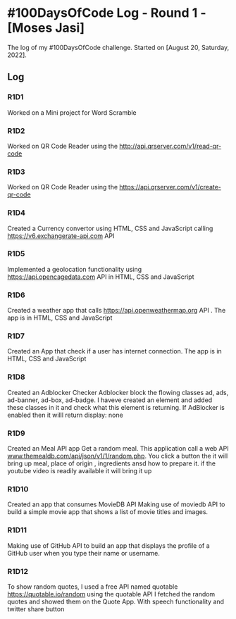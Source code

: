 # #100DaysOfCode Log - Round 1 - [Moses Jasi]

The log of my #100DaysOfCode challenge. Started on [August 20, Saturday, 2022].

## Log

### R1D1 
Worked on a Mini project for Word Scramble 

### R1D2
Worked on QR Code Reader using the http://api.qrserver.com/v1/read-qr-code 

### R1D3
Worked on QR Code Reader using the https://api.qrserver.com/v1/create-qr-code

### R1D4
Created a Currency convertor using HTML, CSS and JavaScript calling  https://v6.exchangerate-api.com API

### R1D5
Implemented a geolocation functionality using https://api.opencagedata.com API in HTML, CSS and JavaScript 

### R1D6
Created a  weather app that calls https://api.openweathermap.org API . The app is in HTML, CSS and JavaScript 

### R1D7
Created an App that check if a user has internet connection. The app is in HTML, CSS and JavaScript 

### R1D8
Created an Adblocker Checker
Adblocker block the flowing classes ad, ads, ad-banner, ad-box, ad-badge. I haveve created an element and added these classes in it and check what this element is returning. If AdBlocker is enabled then it willl return display: none

### R1D9
Created an Meal API app
Get a random meal. This application call a web API www.themealdb.com/api/json/v1/1/random.php. You click a button the it will bring up meal, place of origin , ingredients ansd how to prepare it. if the youtube video is readily available it will bring it up

### R1D10
Created an app that consumes MovieDB API
Making use of moviedb API to build a simple movie app that shows a list of movie titles and images.

### R1D11
Making use of GitHub API to build an app that displays the profile of a GitHub user when you type their name or username. 

### R1D12
To show random quotes, I used a free API named quotable https://quotable.io/random using the quotable API I fetched the random quotes and showed them on the Quote App. With speech functionality and twitter share button
